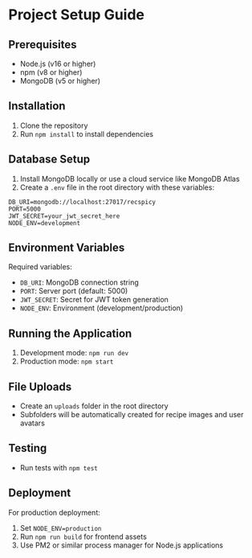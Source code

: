 # Project Setup Guide

## Prerequisites
- Node.js (v16 or higher)
- npm (v8 or higher)
- MongoDB (v5 or higher)

## Installation
1. Clone the repository
2. Run `npm install` to install dependencies

## Database Setup
1. Install MongoDB locally or use a cloud service like MongoDB Atlas
2. Create a `.env` file in the root directory with these variables:
```
DB_URI=mongodb://localhost:27017/recspicy
PORT=5000
JWT_SECRET=your_jwt_secret_here
NODE_ENV=development
```

## Environment Variables
Required variables:
- `DB_URI`: MongoDB connection string
- `PORT`: Server port (default: 5000)
- `JWT_SECRET`: Secret for JWT token generation
- `NODE_ENV`: Environment (development/production)

## Running the Application
1. Development mode: `npm run dev`
2. Production mode: `npm start`

## File Uploads
- Create an `uploads` folder in the root directory
- Subfolders will be automatically created for recipe images and user avatars

## Testing
- Run tests with `npm test`

## Deployment
For production deployment:
1. Set `NODE_ENV=production`
2. Run `npm run build` for frontend assets
3. Use PM2 or similar process manager for Node.js applications